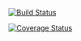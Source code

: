 [![Build Status](https://travis-ci.org/AlyaEru/balParenEx.svg?branch=master)](https://travis-ci.org/AlyaEru/balParenEx)

[![Coverage Status](https://coveralls.io/repos/github/AlyaEru/balParenEx/badge.svg)](https://coveralls.io/github/AlyaEru/balParenEx)
